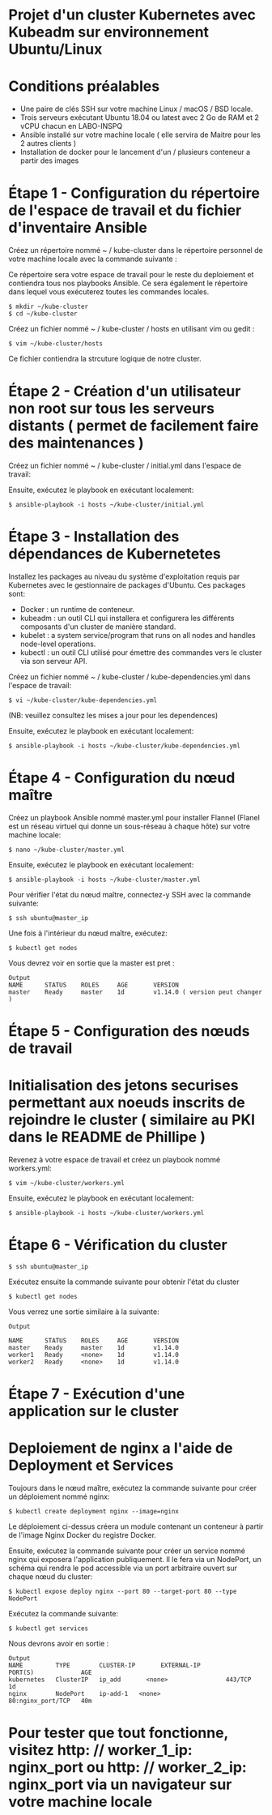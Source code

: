 # Projet d'un cluster Kubernetes avec Kubeadm sur environnement Ubuntu/Linux

  # Conditions préalables
  - Une paire de clés SSH sur votre machine Linux / macOS / BSD locale.
  - Trois serveurs exécutant Ubuntu 18.04 ou latest avec 2 Go de RAM et 2 vCPU chacun en LABO-INSPQ
  - Ansible installé sur votre machine locale ( elle servira de Maitre pour les 2 autres clients )
  - Installation de docker pour le lancement d'un / plusieurs conteneur a partir des images 
  
  # Étape 1 - Configuration du répertoire de l'espace de travail et du fichier d'inventaire Ansible
  
   Créez un répertoire nommé ~ / kube-cluster dans le répertoire personnel de votre machine locale avec la commande suivante :
  
   Ce répertoire sera votre espace de travail pour le reste du deploiement et contiendra tous nos playbooks Ansible. 
   Ce sera également le répertoire dans lequel vous exécuterez toutes les commandes locales.
  
    $ mkdir ~/kube-cluster
    $ cd ~/kube-cluster
  
   Créez un fichier nommé ~ / kube-cluster / hosts en utilisant vim ou gedit : 
   
    $ vim ~/kube-cluster/hosts
  
   Ce fichier contiendra la strcuture logique de notre cluster.
  
 # Étape 2 - Création d'un utilisateur non root sur tous les serveurs distants ( permet de facilement faire des maintenances )
   
   Créez un fichier nommé ~ / kube-cluster / initial.yml dans l'espace de travail:
    
   Ensuite, exécutez le playbook en exécutant localement:
   
    $ ansible-playbook -i hosts ~/kube-cluster/initial.yml
   
 # Étape 3 - Installation des dépendances de Kubernetetes
   
   Installez les packages au niveau du système d'exploitation requis par Kubernetes avec le gestionnaire de packages d'Ubuntu. Ces packages sont:
   
   - Docker : un runtime de conteneur.
   - kubeadm : un outil CLI qui installera et configurera les différents composants d'un cluster de manière standard.
   - kubelet : a system service/program that runs on all nodes and handles node-level operations.
   - kubectl : un outil CLI utilisé pour émettre des commandes vers le cluster via son serveur API.
   
  Créez un fichier nommé ~ / kube-cluster / kube-dependencies.yml dans l'espace de travail:

    $ vi ~/kube-cluster/kube-dependencies.yml
  
  (NB: veuillez consultez les mises a jour pour les dependences)
       
   Ensuite, exécutez le playbook en exécutant localement:
   
    $ ansible-playbook -i hosts ~/kube-cluster/kube-dependencies.yml
    
 # Étape 4 - Configuration du nœud maître
  
 Créez un playbook Ansible nommé master.yml pour installer Flannel (Flanel est un réseau virtuel qui donne un sous-réseau à chaque hôte) sur votre machine locale:
  
    $ nano ~/kube-cluster/master.yml
      
   Ensuite, exécutez le playbook en exécutant localement:
      
    $ ansible-playbook -i hosts ~/kube-cluster/master.yml
      
   Pour vérifier l'état du nœud maître, connectez-y SSH avec la commande suivante:
      
    $ ssh ubuntu@master_ip
      
   Une fois à l'intérieur du nœud maître, exécutez:
      
    $ kubectl get nodes
    
   Vous devrez voir en sortie que la master est pret :
    
    Output
    NAME      STATUS    ROLES     AGE       VERSION
    master    Ready     master    1d        v1.14.0 ( version peut changer )
    
 # Étape 5 - Configuration des nœuds de travail
   
   # Initialisation des jetons securises permettant aux noeuds inscrits de rejoindre le cluster ( similaire au PKI dans le README de Phillipe )
    
   Revenez à votre espace de travail et créez un playbook nommé workers.yml:
    
    $ vim ~/kube-cluster/workers.yml
    
   Ensuite, exécutez le playbook en exécutant localement:
      
    $ ansible-playbook -i hosts ~/kube-cluster/workers.yml
    
 # Étape 6 - Vérification du cluster
    
    $ ssh ubuntu@master_ip
   
   Exécutez ensuite la commande suivante pour obtenir l'état du cluster
   
    $ kubectl get nodes
   
   Vous verrez une sortie similaire à la suivante:
   
    Output
  
    NAME      STATUS    ROLES     AGE       VERSION
    master    Ready     master    1d        v1.14.0
    worker1   Ready     <none>    1d        v1.14.0
    worker2   Ready     <none>    1d        v1.14.0
  
# Étape 7 - Exécution d'une application sur le cluster
  
  # Deploiement de nginx a l'aide de Deployment et Services
  
  Toujours dans le nœud maître, exécutez la commande suivante pour créer un déploiement nommé nginx:
    
    $ kubectl create deployment nginx --image=nginx
  
  Le déploiement ci-dessus créera un module contenant un conteneur à partir de l'image Nginx Docker du registre Docker.
  
  Ensuite, exécutez la commande suivante pour créer un service nommé nginx qui exposera l'application publiquement.
  Il le fera via un NodePort, un schéma qui rendra le pod accessible via un port arbitraire ouvert sur chaque nœud du cluster:
    
    $ kubectl expose deploy nginx --port 80 --target-port 80 --type NodePort
  
  Exécutez la commande suivante:
    
    $ kubectl get services
  
  Nous devrons avoir en sortie : 
    
    Output
    NAME         TYPE        CLUSTER-IP       EXTERNAL-IP           PORT(S)             AGE
    kubernetes   ClusterIP   ip_add       <none>                443/TCP             1d
    nginx        NodePort    ip-add-1   <none>                80:nginx_port/TCP   40m

# Pour tester que tout fonctionne, visitez http: // worker_1_ip: nginx_port ou http: // worker_2_ip: nginx_port via un navigateur sur votre machine locale


  
  
   

   
   
    
    
    
    
  
  
